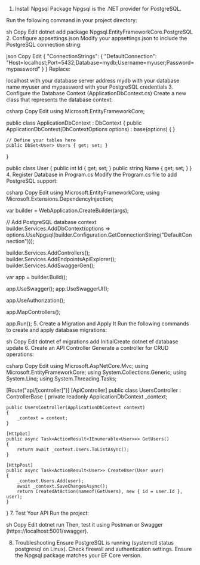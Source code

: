1. Install Npgsql Package
Npgsql is the .NET provider for PostgreSQL.

Run the following command in your project directory:

sh
Copy
Edit
dotnet add package Npgsql.EntityFrameworkCore.PostgreSQL
2. Configure appsettings.json
Modify your appsettings.json to include the PostgreSQL connection string:

json
Copy
Edit
{
  "ConnectionStrings": {
    "DefaultConnection": "Host=localhost;Port=5432;Database=mydb;Username=myuser;Password=mypassword"
  }
}
Replace:

localhost with your database server address
mydb with your database name
myuser and mypassword with your PostgreSQL credentials
3. Configure the Database Context (ApplicationDbContext.cs)
Create a new class that represents the database context:

csharp
Copy
Edit
using Microsoft.EntityFrameworkCore;

public class ApplicationDbContext : DbContext
{
    public ApplicationDbContext(DbContextOptions<ApplicationDbContext> options) : base(options) { }

    // Define your tables here
    public DbSet<User> Users { get; set; }
}

public class User
{
    public int Id { get; set; }
    public string Name { get; set; }
}
4. Register Database in Program.cs
Modify the Program.cs file to add PostgreSQL support:

csharp
Copy
Edit
using Microsoft.EntityFrameworkCore;
using Microsoft.Extensions.DependencyInjection;

var builder = WebApplication.CreateBuilder(args);

// Add PostgreSQL database context
builder.Services.AddDbContext<ApplicationDbContext>(options =>
    options.UseNpgsql(builder.Configuration.GetConnectionString("DefaultConnection")));

builder.Services.AddControllers();
builder.Services.AddEndpointsApiExplorer();
builder.Services.AddSwaggerGen();

var app = builder.Build();

app.UseSwagger();
app.UseSwaggerUI();

app.UseAuthorization();

app.MapControllers();

app.Run();
5. Create a Migration and Apply It
Run the following commands to create and apply database migrations:

sh
Copy
Edit
dotnet ef migrations add InitialCreate
dotnet ef database update
6. Create an API Controller
Generate a controller for CRUD operations:

csharp
Copy
Edit
using Microsoft.AspNetCore.Mvc;
using Microsoft.EntityFrameworkCore;
using System.Collections.Generic;
using System.Linq;
using System.Threading.Tasks;

[Route("api/[controller]")]
[ApiController]
public class UsersController : ControllerBase
{
    private readonly ApplicationDbContext _context;

    public UsersController(ApplicationDbContext context)
    {
        _context = context;
    }

    [HttpGet]
    public async Task<ActionResult<IEnumerable<User>>> GetUsers()
    {
        return await _context.Users.ToListAsync();
    }

    [HttpPost]
    public async Task<ActionResult<User>> CreateUser(User user)
    {
        _context.Users.Add(user);
        await _context.SaveChangesAsync();
        return CreatedAtAction(nameof(GetUsers), new { id = user.Id }, user);
    }
}
7. Test Your API
Run the project:

sh
Copy
Edit
dotnet run
Then, test it using Postman or Swagger (https://localhost:5001/swagger).

8. Troubleshooting
Ensure PostgreSQL is running (systemctl status postgresql on Linux).
Check firewall and authentication settings.
Ensure the Npgsql package matches your EF Core version.
